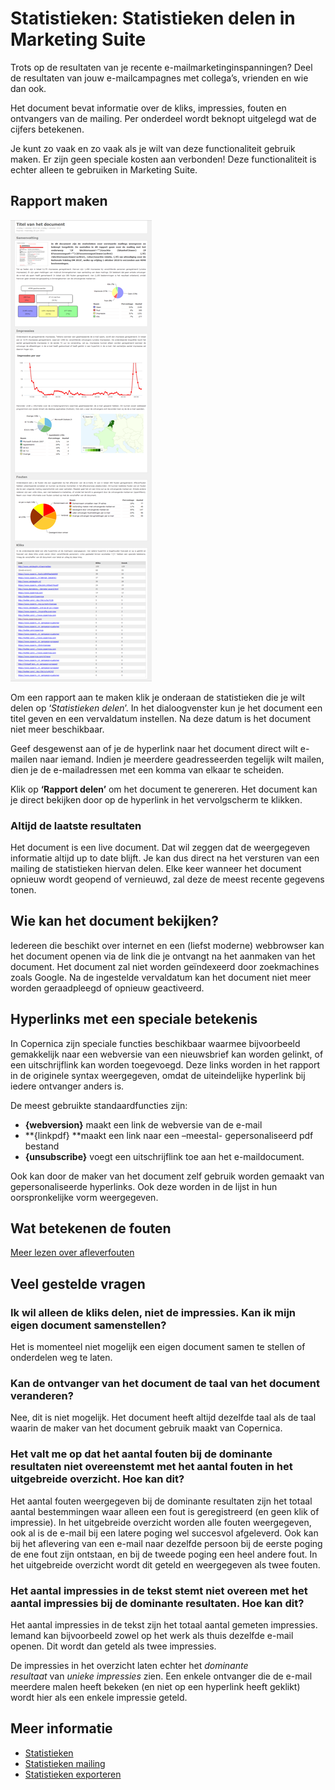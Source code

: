 # Statistieken: Statistieken delen in Marketing Suite

Trots op de resultaten van je recente e-mailmarketinginspanningen? Deel
de resultaten van jouw e-mailcampagnes met collega’s, vrienden en wie
dan ook.

Het document bevat informatie over de kliks, impressies, fouten en
ontvangers van de mailing. Per onderdeel wordt beknopt uitgelegd wat de
cijfers betekenen. 

Je kunt zo vaak en zo vaak als je wilt van deze functionaliteit gebruik
maken. Er zijn geen speciale kosten aan verbonden! Deze functionaliteit 
is echter alleen te gebruiken in Marketing Suite.

Rapport maken
-------------

![Shared report](../images/sharedreport.png)

Om een rapport aan te maken klik je onderaan de statistieken die je wilt
delen op ‘*Statistieken delen*’. In het dialoogvenster kun je het
document een titel geven en een vervaldatum instellen. Na deze datum is
het document niet meer beschikbaar.

Geef desgewenst aan of je de hyperlink naar het document direct wilt
e-mailen naar iemand. Indien je meerdere geadresseerden tegelijk wilt
mailen, dien je de e-mailadressen met een komma van elkaar te scheiden.

Klik op **‘Rapport delen’** om het document te genereren. Het document
kan je direct bekijken door op de hyperlink in het vervolgscherm te
klikken.

### Altijd de laatste resultaten

Het document is een live document. Dat wil zeggen dat de weergegeven
informatie altijd up to date blijft. Je kan dus direct na het versturen
van een mailing de statistieken hiervan delen. Elke keer wanneer het
document opnieuw wordt geopend of vernieuwd, zal deze de meest recente
gegevens tonen.

Wie kan het document bekijken?
------------------------------

Iedereen die beschikt over internet en een (liefst moderne) webbrowser
kan het document openen via de link die je ontvangt na het aanmaken van
het document. Het document zal niet worden geïndexeerd door zoekmachines
zoals Google. Na de ingestelde vervaldatum kan het document niet meer
worden geraadpleegd of opnieuw geactiveerd.

Hyperlinks met een speciale betekenis
-------------------------------------

In Copernica zijn speciale functies beschikbaar waarmee bijvoorbeeld
gemakkelijk naar een webversie van een nieuwsbrief kan worden gelinkt,
of een uitschrijflink kan worden toegevoegd. Deze links worden in het
rapport in de originele syntax weergegeven, omdat de uiteindelijke
hyperlink bij iedere ontvanger anders is.

De meest gebruikte standaardfuncties zijn:

-   **{webversion}** maakt een link de webversie van de e-mail
-   **{linkpdf} **maakt een link naar een –meestal- gepersonaliseerd pdf
    bestand
-   **{unsubscribe}** voegt een uitschrijflink toe aan het
    e-maildocument. 

Ook kan door de maker van het document zelf gebruik worden gemaakt van
gepersonaliseerde hyperlinks. Ook deze worden in de lijst in hun
oorspronkelijke vorm weergegeven. 

Wat betekenen de fouten
-----------------------

[Meer lezen over afleverfouten](./soft-and-hard-bounces-error-types-and-delivery-codes.md)

Veel gestelde vragen
--------------------

### Ik wil alleen de kliks delen, niet de impressies. Kan ik mijn eigen document samenstellen?

Het is momenteel niet mogelijk een eigen document samen te stellen of
onderdelen weg te laten.

### Kan de ontvanger van het document de taal van het document veranderen?

Nee, dit is niet mogelijk. Het document heeft altijd dezelfde taal als
de taal waarin de maker van het document gebruik maakt van Copernica.

### Het valt me op dat het aantal fouten bij de dominante resultaten niet overeenstemt met het aantal fouten in het uitgebreide overzicht. Hoe kan dit?

Het aantal fouten weergegeven bij de dominante resultaten zijn het
totaal aantal bestemmingen waar alleen een fout is geregistreerd (en
geen klik of impressie). In het uitgebreide overzicht worden alle fouten
weergegeven, ook al is de e-mail bij een latere poging wel succesvol
afgeleverd. Ook kan bij het aflevering van een e-mail naar dezelfde
persoon bij de eerste poging de ene fout zijn ontstaan, en bij de tweede
poging een heel andere fout. In het uitgebreide overzicht wordt dit
geteld en weergegeven als twee fouten.

### Het aantal impressies in de tekst stemt niet overeen met het aantal impressies bij de dominante resultaten. Hoe kan dit?

Het aantal impressies in de tekst zijn het totaal aantal gemeten
impressies. Iemand kan bijvoorbeeld zowel op het werk als thuis dezelfde
e-mail openen. Dit wordt dan geteld als twee impressies.

De impressies in het overzicht laten echter het *dominante
resultaat* van *unieke impressies* zien. Een enkele ontvanger die de
e-mail meerdere malen heeft bekeken (en niet op een hyperlink heeft
geklikt) wordt hier als een enkele impressie geteld.

## Meer informatie

* [Statistieken](./statistics)
* [Statistieken mailing](./statistics-mailing)
* [Statistieken exporteren](./statistics-export)
